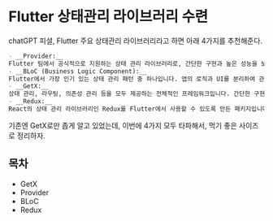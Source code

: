 # Flutter 상태관리 라이브러리 수련

chatGPT 피셜, Flutter 주요 상태관리 라이브러리라고 하면 아래 4가지를 추천해준다.
```md
- __Provider:__   
Flutter 팀에서 공식적으로 지원하는 상태 관리 라이브러리로, 간단한 구현과 높은 성능을 보장합니다.
- __BLoC (Business Logic Component):__   
Flutter에서 가장 인기 있는 상태 관리 패턴 중 하나입니다. 앱의 로직과 UI를 분리하여 관리하며, ReactiveX와 같은 리액티브 프로그래밍 패턴을 기반으로 구현됩니다.
- __GetX:__  
상태 관리, 라우팅, 의존성 관리 등을 모두 제공하는 전체적인 프레임워크입니다. 간단한 구현과 높은 성능을 자랑하며, 특히 작은 규모의 앱 개발에 적합합니다.
- __Redux:__  
React의 상태 관리 라이브러리인 Redux를 Flutter에서 사용할 수 있도록 만든 패키지입니다. 간단한 구현과 예측 가능한 상태 변화를 보장합니다.
```

기존엔 GetX로만 좁게 알고 있었는데,
이번에 4가지 모두 타파해서, 먹기 좋은 사이즈로 정리하자.

## 목차

- GetX
- Provider
- BLoC
- Redux
  